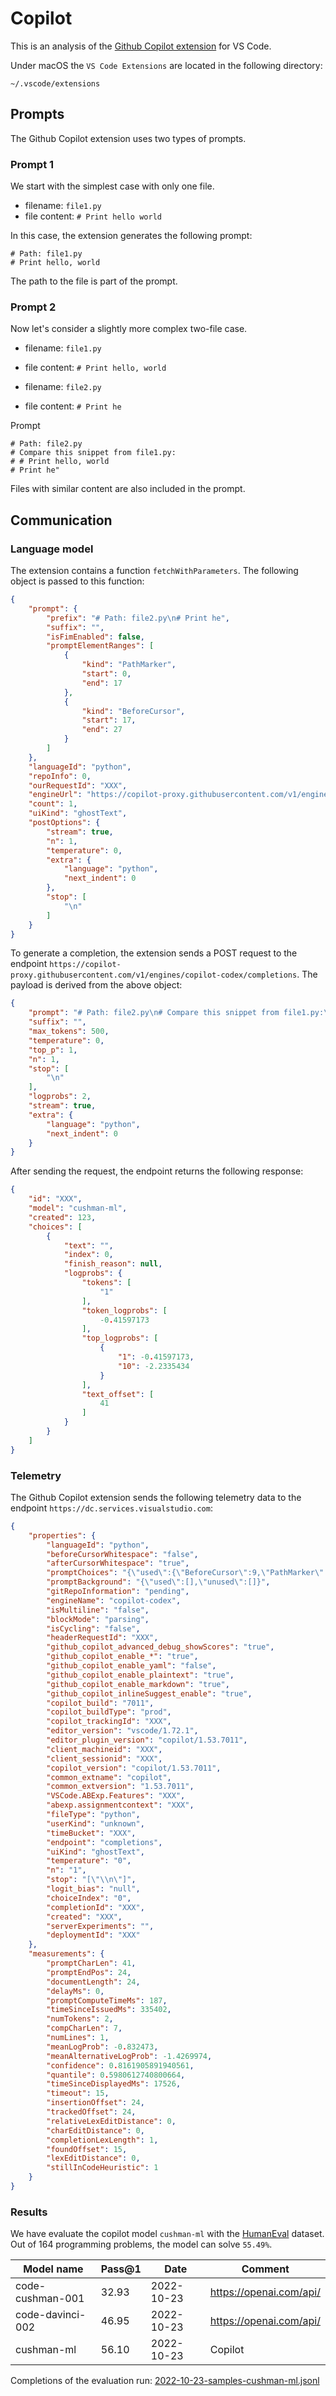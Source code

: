 # Copilot 

This is an analysis of the [Github Copilot extension](https://github.com/features/copilot) for VS Code.

Under macOS the `VS Code Extensions` are located in the following directory:
```
~/.vscode/extensions
```

## Prompts
The Github Copilot extension uses two types of prompts.
### Prompt 1
We start with the simplest case with only one file.

* filename: `file1.py`  
* file content: `# Print hello world`

In this case, the extension generates the following prompt:
```
# Path: file1.py
# Print hello, world
```
The path to the file is part of the prompt.

### Prompt 2
Now let's consider a slightly more complex two-file case.

* filename: `file1.py`  
* file content: `# Print hello, world`

* filename: `file2.py`
* file content: `# Print he`

Prompt
```
# Path: file2.py
# Compare this snippet from file1.py:
# # Print hello, world
# Print he"
```
Files with similar content are also included in the prompt.

## Communication
### Language model
The extension contains a function `fetchWithParameters`. The following object is passed to this function:
``` Json
{
    "prompt": {
        "prefix": "# Path: file2.py\n# Print he",
        "suffix": "",
        "isFimEnabled": false,
        "promptElementRanges": [
            {
                "kind": "PathMarker",
                "start": 0,
                "end": 17
            },
            {
                "kind": "BeforeCursor",
                "start": 17,
                "end": 27
            }
        ]
    },
    "languageId": "python",
    "repoInfo": 0,
    "ourRequestId": "XXX",
    "engineUrl": "https://copilot-proxy.githubusercontent.com/v1/engines/copilot-codex",
    "count": 1,
    "uiKind": "ghostText",
    "postOptions": {
        "stream": true,
        "n": 1,
        "temperature": 0,
        "extra": {
            "language": "python",
            "next_indent": 0
        },
        "stop": [
            "\n"
        ]
    }
}
```

To generate a completion, the extension sends a POST request to the endpoint `https://copilot-proxy.githubusercontent.com/v1/engines/copilot-codex/completions`. The payload is derived from the above object:
``` Json
{
    "prompt": "# Path: file2.py\n# Compare this snippet from file1.py:\n# # Print hello, world\n# Print he",
    "suffix": "",
    "max_tokens": 500,
    "temperature": 0,
    "top_p": 1,
    "n": 1,
    "stop": [
        "\n"
    ],
    "logprobs": 2,
    "stream": true,
    "extra": {
        "language": "python",
        "next_indent": 0
    }
}
```

After sending the request, the endpoint returns the following response:
```Json
{
    "id": "XXX",
    "model": "cushman-ml",
    "created": 123,
    "choices": [
        {
            "text": "",
            "index": 0,
            "finish_reason": null,
            "logprobs": {
                "tokens": [
                    "1"
                ],
                "token_logprobs": [
                    -0.41597173
                ],
                "top_logprobs": [
                    {
                        "1": -0.41597173,
                        "10": -2.2335434
                    }
                ],
                "text_offset": [
                    41
                ]
            }
        }
    ]
}
```
### Telemetry
The Github Copilot extension sends the following telemetry data to the endpoint `https://dc.services.visualstudio.com`:
```Json
{
    "properties": {
        "languageId": "python",
        "beforeCursorWhitespace": "false",
        "afterCursorWhitespace": "true",
        "promptChoices": "{\"used\":{\"BeforeCursor\":9,\"PathMarker\":8},\"unused\":{\"LanguageMarker\":10}}",
        "promptBackground": "{\"used\":[],\"unused\":[]}",
        "gitRepoInformation": "pending",
        "engineName": "copilot-codex",
        "isMultiline": "false",
        "blockMode": "parsing",
        "isCycling": "false",
        "headerRequestId": "XXX",
        "github_copilot_advanced_debug_showScores": "true",
        "github_copilot_enable_*": "true",
        "github_copilot_enable_yaml": "false",
        "github_copilot_enable_plaintext": "true",
        "github_copilot_enable_markdown": "true",
        "github_copilot_inlineSuggest_enable": "true",
        "copilot_build": "7011",
        "copilot_buildType": "prod",
        "copilot_trackingId": "XXX",
        "editor_version": "vscode/1.72.1",
        "editor_plugin_version": "copilot/1.53.7011",
        "client_machineid": "XXX",
        "client_sessionid": "XXX",
        "copilot_version": "copilot/1.53.7011",
        "common_extname": "copilot",
        "common_extversion": "1.53.7011",
        "VSCode.ABExp.Features": "XXX",
        "abexp.assignmentcontext": "XXX",
        "fileType": "python",
        "userKind": "unknown",
        "timeBucket": "XXX",
        "endpoint": "completions",
        "uiKind": "ghostText",
        "temperature": "0",
        "n": "1",
        "stop": "[\"\\n\"]",
        "logit_bias": "null",
        "choiceIndex": "0",
        "completionId": "XXX",
        "created": "XXX",
        "serverExperiments": "",
        "deploymentId": "XXX"
    },
    "measurements": {
        "promptCharLen": 41,
        "promptEndPos": 24,
        "documentLength": 24,
        "delayMs": 0,
        "promptComputeTimeMs": 187,
        "timeSinceIssuedMs": 335402,
        "numTokens": 2,
        "compCharLen": 7,
        "numLines": 1,
        "meanLogProb": -0.832473,
        "meanAlternativeLogProb": -1.4269974,
        "confidence": 0.8161905891940561,
        "quantile": 0.5980612740800664,
        "timeSinceDisplayedMs": 17526,
        "timeout": 15,
        "insertionOffset": 24,
        "trackedOffset": 24,
        "relativeLexEditDistance": 0,
        "charEditDistance": 0,
        "completionLexLength": 1,
        "foundOffset": 15,
        "lexEditDistance": 0,
        "stillInCodeHeuristic": 1
    }
}
```
### Results
We have evaluate the copilot model `cushman-ml` with the [HumanEval](https://github.com/openai/human-eval) dataset. Out of 164 programming problems, the model can solve `55.49%`.

| Model name | Pass@1 | Date | Comment
| - | - | - | - |
| code-cushman-001 | 32.93 | 2022-10-23 | https://openai.com/api/
| code-davinci-002 | 46.95 | 2022-10-23 | https://openai.com/api/
| cushman-ml | 56.10 | 2022-10-23 | Copilot


Completions of the evaluation run: [2022-10-23-samples-cushman-ml.jsonl](2022-10-23-samples-cushman-ml.jsonl)